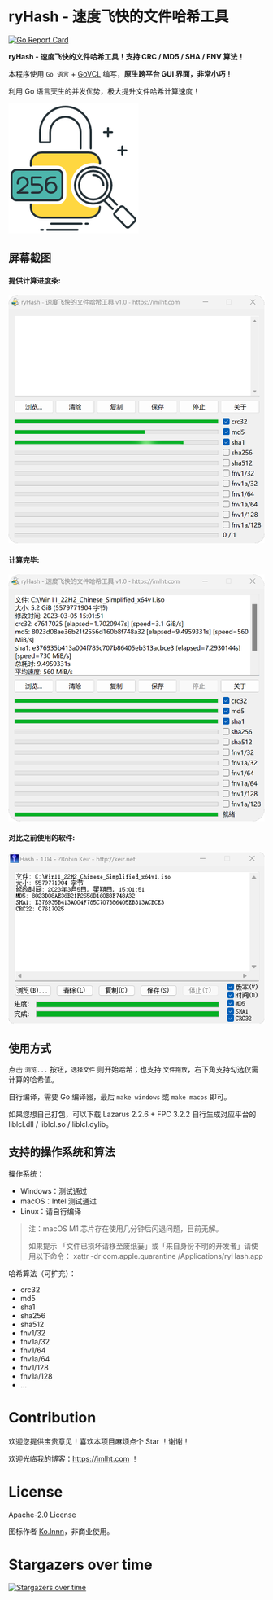 # ryHash - 速度飞快的文件哈希工具

[![Go Report Card](https://goreportcard.com/badge/github.com/Lofanmi/ry-hash)](https://goreportcard.com/report/github.com/Lofanmi/ry-hash)

**ryHash - 速度飞快的文件哈希工具！支持 CRC / MD5 / SHA / FNV 算法！**

本程序使用 `Go 语言` + [GoVCL](https://github.com/ying32/govcl) 编写，**原生跨平台 GUI 界面，非常小巧！**

利用 Go 语言天生的并发优势，极大提升文件哈希计算速度！

![ryHash - 速度飞快的文件哈希工具](ui/icon.png)

## 屏幕截图

#### 提供计算进度条:

![计算中](img/2.png)

#### 计算完毕:

![计算完毕](img/3.png)

#### 对比之前使用的软件:

![Hash](img/1.png)

## 使用方式

点击 `浏览...` 按钮，`选择文件` 则开始哈希；也支持 `文件拖放`，右下角支持勾选仅需计算的哈希值。

自行编译，需要 Go 编译器，最后 `make windows` 或 `make macos` 即可。

如果您想自己打包，可以下载 Lazarus 2.2.6 + FPC 3.2.2 自行生成对应平台的 liblcl.dll / liblcl.so / liblcl.dylib。

## 支持的操作系统和算法

操作系统：
- Windows：测试通过
- macOS：Intel 测试通过
- Linux：请自行编译

> 注：macOS M1 芯片存在使用几分钟后闪退问题，目前无解。
> 
> 如果提示 「文件已损坏请移至废纸篓」或「来自身份不明的开发者」请使用以下命令：
> xattr -dr com.apple.quarantine /Applications/ryHash.app

哈希算法（可扩充）：
- crc32
- md5
- sha1
- sha256
- sha512
- fnv1/32
- fnv1a/32
- fnv1/64
- fnv1a/64
- fnv1/128
- fnv1a/128
- ...

# Contribution

欢迎您提供宝贵意见！喜欢本项目麻烦点个 Star ！谢谢！

欢迎光临我的博客：https://imlht.com ！

# License

Apache-2.0 License

图标作者 [Ko.lnnn](https://www.iconfont.cn/collections/detail?cid=19252)，非商业使用。

# Stargazers over time

[![Stargazers over time](https://starchart.cc/Lofanmi/ry-hash.svg)](https://starchart.cc/Lofanmi/ry-hash)
